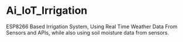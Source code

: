 # Ai_IoT_Irrigation
ESP8266 Based Irrigation System, Using Real Time Weather Data From Sensors and APIs, while also using soil moisture data from sensors.
